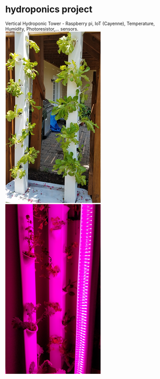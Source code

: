 # hydroponics project
Vertical Hydroponic Tower - Raspberry pi, IoT (Cayenne), Temperature, Humidity, Photoresistor,... sensors. 
![hydroponics main image](https://github.com/hrmanpi/hydroponics/blob/master/hydroponics_main_summer.png?raw=true)
![hydroponics main image](https://github.com/hrmanpi/hydroponics/blob/hrmanpi-hydroponics2/images/hydrponics_with_light.png?raw=true)
